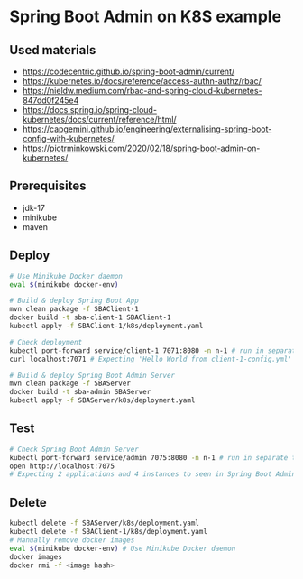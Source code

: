 # Spring Boot Admin on K8S example
## Used materials
* https://codecentric.github.io/spring-boot-admin/current/
* https://kubernetes.io/docs/reference/access-authn-authz/rbac/
* https://nieldw.medium.com/rbac-and-spring-cloud-kubernetes-847dd0f245e4
* https://docs.spring.io/spring-cloud-kubernetes/docs/current/reference/html/
* https://capgemini.github.io/engineering/externalising-spring-boot-config-with-kubernetes/
* https://piotrminkowski.com/2020/02/18/spring-boot-admin-on-kubernetes/

## Prerequisites
* jdk-17
* minikube
* maven

## Deploy
```bash
# Use Minikube Docker daemon
eval $(minikube docker-env)

# Build & deploy Spring Boot App
mvn clean package -f SBAClient-1
docker build -t sba-client-1 SBAClient-1
kubectl apply -f SBAClient-1/k8s/deployment.yaml

# Check deployment
kubectl port-forward service/client-1 7071:8080 -n n-1 # run in separate terminal
curl localhost:7071 # Expecting 'Hello World from client-1-config.yml'

# Build & deploy Spring Boot Admin Server
mvn clean package -f SBAServer
docker build -t sba-admin SBAServer
kubectl apply -f SBAServer/k8s/deployment.yaml
```

## Test
```bash
# Check Spring Boot Admin Server
kubectl port-forward service/admin 7075:8080 -n n-1 # run in separate terminal
open http://localhost:7075
# Expecting 2 applications and 4 instances to seen in Spring Boot Admin
```

## Delete
```bash
kubectl delete -f SBAServer/k8s/deployment.yaml
kubectl delete -f SBAClient-1/k8s/deployment.yaml
# Manually remove docker images
eval $(minikube docker-env) # Use Minikube Docker daemon
docker images
docker rmi -f <image hash>
```
